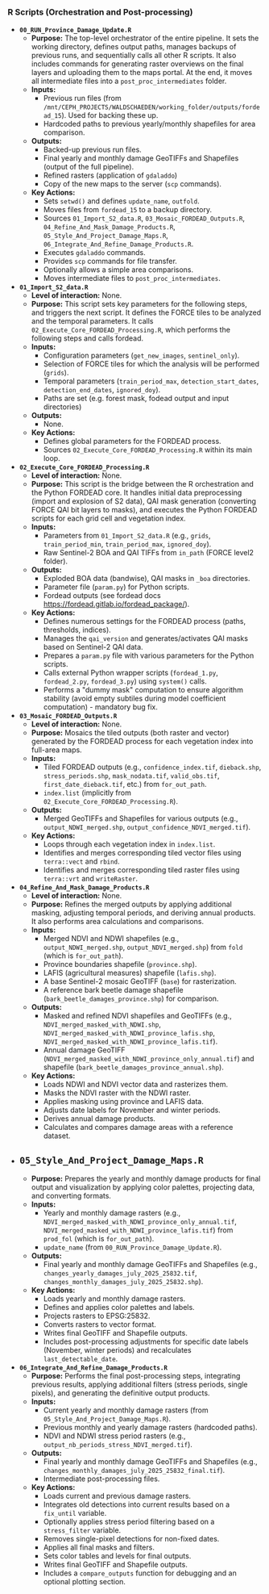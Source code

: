 ### R Scripts (Orchestration and Post-processing)

-   **`00_RUN_Province_Damage_Update.R`**
    -   **Purpose:** The top-level orchestrator of the entire pipeline. It sets the working directory, defines output paths, manages backups of previous runs, and sequentially calls all other R scripts. It also includes commands for generating raster overviews on the final layers and uploading them to the maps portal. At the end, it moves all intermediate files into a `post_proc_intermediates` folder.
    -   **Inputs:**
        -   Previous run files (from `/mnt/CEPH_PROJECTS/WALDSCHAEDEN/working_folder/outputs/fordead_15`). Used for backing these up.
        -   Hardcoded paths to previous yearly/monthly shapefiles for area comparison.
    -   **Outputs:**
        -   Backed-up previous run files.
        -   Final yearly and monthly damage GeoTIFFs and Shapefiles (output of the full pipeline).
        -   Refined rasters (application of `gdaladdo`)
        -   Copy of the new maps to the server (`scp` commands).
    -   **Key Actions:**
        -   Sets `setwd()` and defines `update_name`, `outfold`.
        -   Moves files from `fordead_15` to a backup directory.
        -   Sources `01_Import_S2_data.R`, `03_Mosaic_FORDEAD_Outputs.R`, `04_Refine_And_Mask_Damage_Products.R`, `05_Style_And_Project_Damage_Maps.R`, `06_Integrate_And_Refine_Damage_Products.R`.
        -   Executes `gdaladdo` commands.
        -   Provides `scp` commands for file transfer.
        -   Optionally allows a simple area comparisons.
        -   Moves intermediate files to `post_proc_intermediates`.
-   **`01_Import_S2_data.R`**
    -   **Level of interaction:** None. 
    -   **Purpose:** This script sets key parameters for the following steps, and triggers the next script. It defines the FORCE tiles to be analyzed and the temporal parameters. It calls `02_Execute_Core_FORDEAD_Processing.R`, which performs the following steps and calls fordead.
    -   **Inputs:**
        -   Configuration parameters (`get_new_images`, `sentinel_only`).
        -   Selection of FORCE tiles for which the analysis will be performed (`grids`).
        -   Temporal parameters (`train_period_max`, `detection_start_dates`, `detection_end_dates`, `ignored_doy`).
        -   Paths are set (e.g. forest mask, fodead output and input directories)
    -   **Outputs:**
        -   None.
    -   **Key Actions:**
        -   Defines global parameters for the FORDEAD process.
        -   Sources `02_Execute_Core_FORDEAD_Processing.R` within its main loop.
-   **`02_Execute_Core_FORDEAD_Processing.R`**
    -   **Level of interaction:** None. 
    -   **Purpose:** This script is the bridge between the R orchestration and the Python FORDEAD core. It handles initial data preprocessing (import and explosion of S2 data), QAI mask generation (converting FORCE QAI bit layers to masks), and executes the Python FORDEAD scripts for each grid cell and vegetation index.
    -   **Inputs:**
        -   Parameters from `01_Import_S2_data.R` (e.g., `grids`, `train_period_min`, `train_period_max`, `ignored_doy`).
        -   Raw Sentinel-2 BOA and QAI TIFFs from `in_path` (FORCE level2 folder). 
    -   **Outputs:**
        -   Exploded BOA data (bandwise),  QAI masks in `_boa` directories.
        -   Parameter file (`param.py`) for Python scripts.
        -   Fordead outputs (see fordead docs https://fordead.gitlab.io/fordead_package/).
    -   **Key Actions:**
        -   Defines numerous settings for the FORDEAD process (paths, thresholds, indices).
        -   Manages the `qai_version` and generates/activates QAI masks based on Sentinel-2 QAI data.
        -   Prepares a `param.py` file with various parameters for the Python scripts.
        -   Calls external Python wrapper scripts (`fordead_1.py`, `fordead_2.py`, `fordead_3.py`) using `system()` calls.
        -   Performs a "dummy mask" computation to ensure algorithm stability (avoid empty subtiles during model                  coefficient computation) - mandatory bug fix.
-   **`03_Mosaic_FORDEAD_Outputs.R`**
    -   **Level of interaction:** None.
    -   **Purpose:** Mosaics the tiled outputs (both raster and vector) generated by the FORDEAD process for each vegetation index into full-area maps.
    -   **Inputs:**
        -   Tiled FORDEAD outputs (e.g., `confidence_index.tif`, `dieback.shp`, `stress_periods.shp`, `mask_nodata.tif`, `valid_obs.tif`, `first_date_dieback.tif`, etc.) from `for_out_path`.
        -   `index.list` (implicitly from `02_Execute_Core_FORDEAD_Processing.R`).
    -   **Outputs:**
        -   Merged GeoTIFFs and Shapefiles for various outputs (e.g., `output_NDWI_merged.shp`, `output_confidence_NDVI_merged.tif`).
    -   **Key Actions:**
        -   Loops through each vegetation index in `index.list`.
        -   Identifies and merges corresponding tiled vector files using `terra::vect` and `rbind`.
        -   Identifies and merges corresponding tiled raster files using `terra::vrt` and `writeRaster`.
-   **`04_Refine_And_Mask_Damage_Products.R`**
    -   **Level of interaction:** None. 
    -   **Purpose:** Refines the merged outputs by applying additional masking, adjusting temporal periods, and deriving annual products. It also performs area calculations and comparisons.
    -   **Inputs:**
        -   Merged NDVI and NDWI shapefiles (e.g., `output_NDWI_merged.shp`, `output_NDVI_merged.shp`) from `fold` (which is `for_out_path`).
        -   Province boundaries shapefile (`province.shp`).
        -   LAFIS (agricultural measures) shapefile (`lafis.shp`).
        -   A base Sentinel-2 mosaic GeoTIFF (`base`) for rasterization.
        -   A reference bark beetle damage shapefile (`bark_beetle_damages_province.shp`) for comparison.
    -   **Outputs:**
        -   Masked and refined NDVI shapefiles and GeoTIFFs (e.g., `NDVI_merged_masked_with_NDWI.shp`, `NDVI_merged_masked_with_NDWI_province_lafis.shp`, `NDVI_merged_masked_with_NDWI_province_lafis.tif`).
        -   Annual damage GeoTIFF (`NDVI_merged_masked_with_NDWI_province_only_annual.tif`) and shapefile (`bark_beetle_damages_province_annual.shp`).
    -   **Key Actions:**
        -   Loads NDWI and NDVI vector data and rasterizes them.
        -   Masks the NDVI raster with the NDWI raster.
        -   Applies masking using province and LAFIS data.
        -   Adjusts date labels for November and winter periods.
        -   Derives annual damage products.
        -   Calculates and compares damage areas with a reference dataset.
-   **`05_Style_And_Project_Damage_Maps.R`**
    - 
    -   **Purpose:** Prepares the yearly and monthly damage products for final output and visualization by applying color palettes, projecting data, and converting formats.
    -   **Inputs:**
        -   Yearly and monthly damage rasters (e.g., `NDVI_merged_masked_with_NDWI_province_only_annual.tif`, `NDVI_merged_masked_with_NDWI_province_lafis.tif`) from `prod_fol` (which is `for_out_path`).
        -   `update_name` (from `00_RUN_Province_Damage_Update.R`).
    -   **Outputs:**
        -   Final yearly and monthly damage GeoTIFFs and Shapefiles (e.g., `changes_yearly_damages_july_2025_25832.tif`, `changes_monthly_damages_july_2025_25832.shp`).
    -   **Key Actions:**
        -   Loads yearly and monthly damage rasters.
        -   Defines and applies color palettes and labels.
        -   Projects rasters to EPSG:25832.
        -   Converts rasters to vector format.
        -   Writes final GeoTIFF and Shapefile outputs.
        -   Includes post-processing adjustments for specific date labels (November, winter periods) and recalculates `last_detectable_date`.
-   **`06_Integrate_And_Refine_Damage_Products.R`**
    -   **Purpose:** Performs the final post-processing steps, integrating previous results, applying additional filters (stress periods, single pixels), and generating the definitive output products.
    -   **Inputs:**
        -   Current yearly and monthly damage rasters (from `05_Style_And_Project_Damage_Maps.R`).
        -   Previous monthly and yearly damage rasters (hardcoded paths).
        -   NDVI and NDWI stress period rasters (e.g., `output_nb_periods_stress_NDVI_merged.tif`).
    -   **Outputs:**
        -   Final yearly and monthly damage GeoTIFFs and Shapefiles (e.g., `changes_monthly_damages_july_2025_25832_final.tif`).
        -   Intermediate post-processing files.
    -   **Key Actions:**
        -   Loads current and previous damage rasters.
        -   Integrates old detections into current results based on a `fix_until` variable.
        -   Optionally applies stress period filtering based on a `stress_filter` variable.
        -   Removes single-pixel detections for non-fixed dates.
        -   Applies all final masks and filters.
        -   Sets color tables and levels for final outputs.
        -   Writes final GeoTIFF and Shapefile outputs.
        -   Includes a `compare_outputs` function for debugging and an optional plotting section.